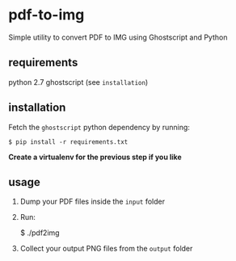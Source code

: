 # pdf-to-img
Simple utility to convert PDF to IMG using Ghostscript and Python


## requirements
python 2.7
ghostscript (see `installation`)


## installation
Fetch the `ghostscript` python dependency by running:

    $ pip install -r requirements.txt

**Create a virtualenv for the previous step if you like**


## usage
1. Dump your PDF files inside the `input` folder
2. Run:

    $ ./pdf2img

3. Collect your output PNG files from the `output` folder

